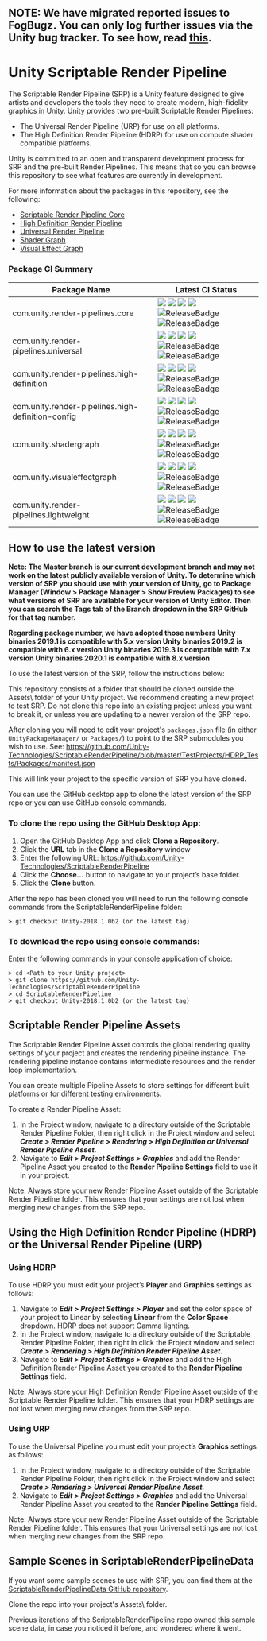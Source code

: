 ## NOTE: We have migrated reported issues to FogBugz. You can only log further issues via the Unity bug tracker. To see how, read [this](https://unity3d.com/unity/qa/bug-reporting).

# Unity Scriptable Render Pipeline
The Scriptable Render Pipeline (SRP) is a Unity feature designed to give artists and developers the tools they need to create modern, high-fidelity graphics in Unity. Unity provides two pre-built Scriptable Render Pipelines:

* The Universal Render Pipeline (URP) for use on all platforms.
* The High Definition Render Pipeline (HDRP) for use on compute shader compatible platforms.

Unity is committed to an open and transparent development process for SRP and the pre-built Render Pipelines. This means that so you can browse this repository to see what features are currently in development.

For more information about the packages in this repository, see the following:

* [Scriptable Render Pipeline Core](https://docs.unity3d.com/Packages/com.unity.render-pipelines.core@latest/index.html)
* [High Definition Render Pipeline](https://docs.unity3d.com/Packages/com.unity.render-pipelines.high-definition@latest/index.html)
* [Universal Render Pipeline](https://docs.unity3d.com/Packages/com.unity.render-pipelines.universal@latest/index.html)
* [Shader Graph](https://docs.unity3d.com/Packages/com.unity.shadergraph@latest/index.html)
* [Visual Effect Graph](https://docs.unity3d.com/Packages/com.unity.visualeffectgraph@latest/index.html)

### Package CI Summary

Package Name | Latest CI Status
------------ | ---------
com.unity.render-pipelines.core | [![](https://badge-proxy.cds.internal.unity3d.com/fbe7884e-7b48-4d94-b0d2-910d05aa1ac6)](https://badges.cds.internal.unity3d.com/packages/com.unity.render-pipelines.core/build-info?branch=8.x.x%2Frelease&testWorkflow=package-isolation) [![](https://badge-proxy.cds.internal.unity3d.com/2103163e-f7f2-4e51-821d-ea45d551f4aa)](https://badges.cds.internal.unity3d.com/packages/com.unity.render-pipelines.core/dependencies-info?branch=8.x.x%2Frelease&testWorkflow=updated-dependencies) [![](https://badge-proxy.cds.internal.unity3d.com/74b65e22-f1c3-4b3a-a6e9-6c1528314bc4)](https://badges.cds.internal.unity3d.com/packages/com.unity.render-pipelines.core/dependants-info) [![](https://badge-proxy.cds.internal.unity3d.com/76b3ef71-d57a-402a-be1e-9401f872f65e)](https://badges.cds.internal.unity3d.com/packages/com.unity.render-pipelines.core/warnings-info?branch=8.x.x%2Frelease) ![ReleaseBadge](https://badge-proxy.cds.internal.unity3d.com/90be70c3-cd3c-4275-940c-8ca0262fb711) ![ReleaseBadge](https://badge-proxy.cds.internal.unity3d.com/73c999ed-fd64-4df1-a6b8-77df8cbfe50f)
com.unity.render-pipelines.universal | [![](https://badge-proxy.cds.internal.unity3d.com/0d7c6f45-6b13-4cad-ab86-4c3d19900cf6)](https://badges.cds.internal.unity3d.com/packages/com.unity.render-pipelines.universal/build-info?branch=8.x.x%2Frelease&testWorkflow=package-isolation) [![](https://badge-proxy.cds.internal.unity3d.com/633a2b67-0fd8-4cf7-98d8-0892eec36b36)](https://badges.cds.internal.unity3d.com/packages/com.unity.render-pipelines.universal/dependencies-info?branch=8.x.x%2Frelease&testWorkflow=updated-dependencies) [![](https://badge-proxy.cds.internal.unity3d.com/2eaeea22-a937-4476-ac4b-6071378be1ba)](https://badges.cds.internal.unity3d.com/packages/com.unity.render-pipelines.universal/dependants-info) [![](https://badge-proxy.cds.internal.unity3d.com/55998229-8e1e-43dc-8828-5ae6e60a7e61)](https://badges.cds.internal.unity3d.com/packages/com.unity.render-pipelines.universal/warnings-info?branch=8.x.x%2Frelease) ![ReleaseBadge](https://badge-proxy.cds.internal.unity3d.com/5a632a87-cc88-4414-be12-394dfeb934df) ![ReleaseBadge](https://badge-proxy.cds.internal.unity3d.com/28dfd57b-54d1-45ca-80d3-94d96dbbcfd0)
com.unity.render-pipelines.high-definition | [![](https://badge-proxy.cds.internal.unity3d.com/cf26af5b-4cfa-41b6-964e-5fd0a04ddecb)](https://badges.cds.internal.unity3d.com/packages/com.unity.render-pipelines.high-definition/build-info?branch=8.x.x%2Frelease&testWorkflow=package-isolation) [![](https://badge-proxy.cds.internal.unity3d.com/76d79cfa-43fa-43e9-9d25-aa45065278d8)](https://badges.cds.internal.unity3d.com/packages/com.unity.render-pipelines.high-definition/dependencies-info?branch=8.x.x%2Frelease&testWorkflow=updated-dependencies) [![](https://badge-proxy.cds.internal.unity3d.com/d3ed9e4b-d9c4-4401-b952-ed5808aafe44)](https://badges.cds.internal.unity3d.com/packages/com.unity.render-pipelines.high-definition/dependants-info) [![](https://badge-proxy.cds.internal.unity3d.com/68ea9caa-f95a-4136-bfd2-34535b1108e3)](https://badges.cds.internal.unity3d.com/packages/com.unity.render-pipelines.high-definition/warnings-info?branch=8.x.x%2Frelease) ![ReleaseBadge](https://badge-proxy.cds.internal.unity3d.com/b7d3bcae-9ad8-4375-a683-1b907828137f) ![ReleaseBadge](https://badge-proxy.cds.internal.unity3d.com/1ef3d7d0-cea1-4955-9276-e34c0952afbb)
com.unity.render-pipelines.high-definition-config | [![](https://badge-proxy.cds.internal.unity3d.com/974ca994-62bf-4626-a2be-fea7e84b1ab2)](https://badges.cds.internal.unity3d.com/packages/com.unity.render-pipelines.high-definition-config/build-info?branch=8.x.x%2Frelease&testWorkflow=package-isolation) [![](https://badge-proxy.cds.internal.unity3d.com/faf341f0-a584-4705-91c2-bbf106a164f1)](https://badges.cds.internal.unity3d.com/packages/com.unity.render-pipelines.high-definition-config/dependencies-info?branch=8.x.x%2Frelease&testWorkflow=updated-dependencies) [![](https://badge-proxy.cds.internal.unity3d.com/ab12a6a1-17e5-478f-9916-7cfe77f2dbbb)](https://badges.cds.internal.unity3d.com/packages/com.unity.render-pipelines.high-definition-config/dependants-info) [![](https://badge-proxy.cds.internal.unity3d.com/5dae58be-38ac-4e96-8dcf-33e1183fc547)](https://badges.cds.internal.unity3d.com/packages/com.unity.render-pipelines.high-definition-config/warnings-info?branch=8.x.x%2Frelease) ![ReleaseBadge](https://badge-proxy.cds.internal.unity3d.com/59fd14b1-3fc2-49e4-bf24-950f1482323f) ![ReleaseBadge](https://badge-proxy.cds.internal.unity3d.com/d0fb96fc-6ff8-45a8-a317-ec19f30894cc)
com.unity.shadergraph | [![](https://badge-proxy.cds.internal.unity3d.com/4619e388-f247-4ec0-8ac3-83744581e687)](https://badges.cds.internal.unity3d.com/packages/com.unity.shadergraph/build-info?branch=8.x.x%2Frelease&testWorkflow=package-isolation) [![](https://badge-proxy.cds.internal.unity3d.com/e3f12551-15c9-41bf-94b7-62be90f95e4a)](https://badges.cds.internal.unity3d.com/packages/com.unity.shadergraph/dependencies-info?branch=8.x.x%2Frelease&testWorkflow=updated-dependencies) [![](https://badge-proxy.cds.internal.unity3d.com/7e1ee3c6-0477-4076-a2af-3376ead10421)](https://badges.cds.internal.unity3d.com/packages/com.unity.shadergraph/dependants-info) [![](https://badge-proxy.cds.internal.unity3d.com/4085e508-0443-4b46-b309-59dca2ea4b7f)](https://badges.cds.internal.unity3d.com/packages/com.unity.shadergraph/warnings-info?branch=8.x.x%2Frelease) ![ReleaseBadge](https://badge-proxy.cds.internal.unity3d.com/e2171d56-50c8-4803-964c-a63dcc728355) ![ReleaseBadge](https://badge-proxy.cds.internal.unity3d.com/30fe71f1-5838-4bf9-84eb-26a42320e4a2)
com.unity.visualeffectgraph | [![](https://badge-proxy.cds.internal.unity3d.com/e4e3b028-c988-4a74-b948-f8860a772f6c)](https://badges.cds.internal.unity3d.com/packages/com.unity.visualeffectgraph/build-info?branch=8.x.x%2Frelease&testWorkflow=package-isolation) [![](https://badge-proxy.cds.internal.unity3d.com/0bafe0f1-264d-48db-a4b0-4aa76c9d48fb)](https://badges.cds.internal.unity3d.com/packages/com.unity.visualeffectgraph/dependencies-info?branch=8.x.x%2Frelease&testWorkflow=updated-dependencies) [![](https://badge-proxy.cds.internal.unity3d.com/c10f50c2-2a79-4d0a-a763-54dcb40d027f)](https://badges.cds.internal.unity3d.com/packages/com.unity.visualeffectgraph/dependants-info) [![](https://badge-proxy.cds.internal.unity3d.com/fe51d994-d07c-4e63-b5db-472c0e64095f)](https://badges.cds.internal.unity3d.com/packages/com.unity.visualeffectgraph/warnings-info?branch=8.x.x%2Frelease) ![ReleaseBadge](https://badge-proxy.cds.internal.unity3d.com/59b6ec9b-c477-4767-82ba-d2390e70cede) ![ReleaseBadge](https://badge-proxy.cds.internal.unity3d.com/ae2fb4f5-43dc-4ad2-8c94-7190dbcdc132)
com.unity.render-pipelines.lightweight | [![](https://badge-proxy.cds.internal.unity3d.com/359b0f86-810b-4dbe-910d-bd068d515282)](https://badges.cds.internal.unity3d.com/packages/com.unity.render-pipelines.lightweight/build-info?branch=8.x.x%2Frelease&testWorkflow=package-isolation) [![](https://badge-proxy.cds.internal.unity3d.com/d9108f37-5b8c-4897-bb84-492b02118a78)](https://badges.cds.internal.unity3d.com/packages/com.unity.render-pipelines.lightweight/dependencies-info?branch=8.x.x%2Frelease&testWorkflow=updated-dependencies) [![](https://badge-proxy.cds.internal.unity3d.com/7e4aae95-2a9a-471c-a5f8-e8faf3675454)](https://badges.cds.internal.unity3d.com/packages/com.unity.render-pipelines.lightweight/dependants-info) [![](https://badge-proxy.cds.internal.unity3d.com/71c28de8-a86b-4b64-8bc1-e0a09d182c39)](https://badges.cds.internal.unity3d.com/packages/com.unity.render-pipelines.lightweight/warnings-info?branch=8.x.x%2Frelease) ![ReleaseBadge](https://badge-proxy.cds.internal.unity3d.com/679931b4-d19f-4788-90af-be45f40f3a11) ![ReleaseBadge](https://badge-proxy.cds.internal.unity3d.com/a11f872a-60e4-4a16-a3f7-4ac888bcd879)

## How to use the latest version
__Note: The Master branch is our current development branch and may not work on the latest publicly available version of Unity. To determine which version of SRP you should use with your version of Unity, go to Package Manager (Window > Package Manager > Show Preview Packages) to see what versions of SRP are available for your version of Unity Editor. Then you can search the Tags tab of the Branch dropdown in the SRP GitHub for that tag number.__

__Regarding package number, we have adopted those numbers
Unity binaries 2019.1 is compatible with 5.x version
Unity binaries 2019.2 is compatible with 6.x version
Unity binaries 2019.3 is compatible with 7.x version
Unity binaries 2020.1 is compatible with 8.x version__

To use the latest version of the SRP, follow the instructions below:

This repository consists of a folder that should be cloned outside the Assets\ folder of your Unity project. We recommend creating a new project to test SRP. Do not clone this repo into an existing project unless you want to break it, or unless you are updating to a newer version of the SRP repo.

After cloning you will need to edit your project's `packages.json` file (in either `UnityPackageManager/` or `Packages/`) to point to the SRP submodules you wish to use. See: https://github.com/Unity-Technologies/ScriptableRenderPipeline/blob/master/TestProjects/HDRP_Tests/Packages/manifest.json

This will link your project to the specific version of SRP you have cloned.

You can use the GitHub desktop app to clone the latest version of the SRP repo or you can use GitHub console commands.

### To clone the repo using the GitHub Desktop App:
1. Open the GitHub Desktop App and click __Clone a Repository__.
2. Click the __URL__ tab in the __Clone a Repository__ window
3. Enter the following URL: https://github.com/Unity-Technologies/ScriptableRenderPipeline
4. Click the __Choose…__ button to navigate to your project’s base folder.
5. Click the __Clone__ button.

After the repo has been cloned you will need to run the following console commands from the ScriptableRenderPipeline folder:

```
> git checkout Unity-2018.1.0b2 (or the latest tag)
```
### To download the repo using console commands:
Enter the following commands in your console application of choice:  

```
> cd <Path to your Unity project>
> git clone https://github.com/Unity-Technologies/ScriptableRenderPipeline
> cd ScriptableRenderPipeline
> git checkout Unity-2018.1.0b2 (or the latest tag)
```
## Scriptable Render Pipeline Assets
The Scriptable Render Pipeline Asset controls the global rendering quality settings of your project and creates the rendering pipeline instance. The rendering pipeline instance contains intermediate resources and the render loop implementation.

You can create multiple Pipeline Assets to store settings for different built platforms or for different testing environments. 

To create a Render Pipeline Asset: 

1. In the Project window, navigate to a directory outside of the Scriptable Render Pipeline Folder, then right click in the Project window and select ___Create > Render Pipeline > Rendering > High Definition or Universal Render Pipeline Asset.___
2. Navigate to ___Edit > Project Settings > Graphics___ and add the Render Pipeline Asset you created to the __Render Pipeline Settings__ field to use it in your project. 

Note: Always store your new Render Pipeline Asset outside of the Scriptable Render Pipeline folder. This ensures that your settings are not lost when merging new changes from the SRP repo.


## Using the High Definition Render Pipeline (HDRP) or the Universal Render Pipeline (URP)

### Using HDRP

To use HDRP you must edit your project’s __Player__ and __Graphics__ settings as follows:

1. Navigate to ___Edit > Project Settings > Player___ and set the color space of your project to Linear by selecting __Linear__ from the __Color Space__ dropdown. HDRP does not support Gamma lighting.
2. In the Project window, navigate to a directory outside of the Scriptable Render Pipeline Folder, then right in click the Project window and select ___Create >  Rendering > High Definition Render Pipeline Asset.___
3. Navigate to ___Edit > Project Settings > Graphics___ and add the High Definition Render Pipeline Asset you created to the __Render Pipeline Settings__ field.

Note: Always store your High Definition Render Pipeline Asset outside of the Scriptable Render Pipeline folder. This ensures that your HDRP settings are not lost when merging new changes from the SRP repo.

### Using URP
To use the Universal Pipeline you must edit your project’s __Graphics__ settings as follows:

1. In the Project window, navigate to a directory outside of the Scriptable Render Pipeline Folder, then right click in the Project window and select ___Create > Rendering > Universal Render Pipeline Asset.___
2. Navigate to ___Edit > Project Settings > Graphics___ and add the Universal Render Pipeline Asset you created to the __Render Pipeline Settings__ field.

Note: Always store your new Render Pipeline Asset outside of the Scriptable Render Pipeline folder. This ensures that your Universal settings are not lost when merging new changes from the SRP repo.

## Sample Scenes in ScriptableRenderPipelineData

If you want some sample scenes to use with SRP, you can find them at the [ScriptableRenderPipelineData GitHub repository](https://github.com/Unity-Technologies/ScriptableRenderPipelineData).

Clone the repo into your project's Assets\ folder.

Previous iterations of the ScriptableRenderPipeline repo owned this sample scene data, in case you noticed it before, and wondered where it went.
